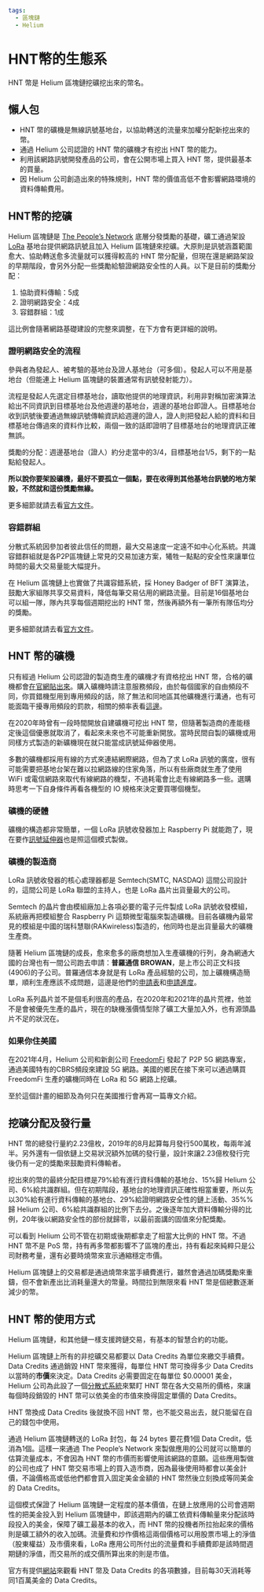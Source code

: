 ```yaml
tags:
  - 區塊鏈
  - Helium
```

# HNT幣的生態系

HNT 幣是 Helium 區塊鏈挖礦挖出來的幣名。

## 懶人包

- HNT 幣的礦機是無線訊號基地台，以協助轉送的流量來加權分配新挖出來的幣。
- 通過 Helium 公司認證的 HNT 幣的礦機才有挖出 HNT 幣的能力。
- 利用該網路訊號開發產品的公司，會在公開市場上買入 HNT 幣，提供最基本的買量。
- 因  Helium 公司創造出來的特殊規則，HNT 幣的價值高低不會影響網路環境的資料傳輸費用。

## HNT幣的挖礦

Helium 區塊鏈是 [The People’s Network](/articles/helium-block-chain.html) 底層分發獎勵的基礎，礦工通過架設 [LoRa](https://zh.wikipedia.org/zh-tw/LoRa) 基地台提供網路訊號且加入 Helium 區塊鏈來挖礦。大原則是訊號涵蓋範圍愈大、協助轉送愈多流量就可以獲得較高的 HNT 幣分配量，但現在還是網路架設的早期階段，會另外分配一些獎勵給驗證網路安全性的人員。以下是目前的獎勵分配：

1. 協助資料傳輸：5成
2. 證明網路安全：4成
3. 容錯群組：1成

這比例會隨著網路基礎建設的完整來調整，在下方會有更詳細的說明。

### 證明網路安全的流程

參與者為發起人、被考驗的基地台及證人基地台（可多個）。發起人可以不用是基地台（但能連上 Helium 區塊鏈的裝置通常有訊號發射能力）。

流程是發起人先選定目標基地台，讀取他提供的地理資訊，利用非對稱加密演算法給出不同資訊到目標基地台及他週邊的基地台，週邊的基地台即證人。目標基地台收到訊號後要通過無線訊號傳輸資訊給週邊的證人，證人則把發起人給的資料和目標基地台傳過來的資料作比較，兩個一致的話即證明了目標基地台的地理資訊正確無誤。

獎勵的分配：週邊基地台（證人）約分走當中的3/4，目標基地台1/5，剩下的一點點給發起人。

**所以說你要架設礦機，最好不要孤立一個點，要在收得到其他基地台訊號的地方架設，不然就和這份獎勵無緣。**

更多細節就請去看[官方文件](https://docs.helium.com/blockchain/proof-of-coverage/)。

### 容錯群組

分散式系統因參加者彼此信任的問題，最大交易速度一定遠不如中心化系統。共識容錯群組就是各P2P區塊鏈上常見的交易加速方案，犧牲一點點的安全性來讓單位時間的最大交易量能大幅提升。

在 Helium 區塊鏈上也實做了共識容錯系統，採 Honey Badger of BFT 演算法，鼓勵大家組隊共享交易資料，降低每筆交易佔用的網路流量。目前是16個基地台可以組一隊，隊內共享每個週期挖出的 HNT 幣，然後再額外有一筆所有隊伍均分的獎勵。

更多細節就請去看[官方文件](https://docs.helium.com/blockchain/consensus-protocol/)。

## HNT 幣的礦機

只有經過 Helium 公司認證的製造商生產的礦機才有資格挖出 HNT 幣，合格的礦機都會[在官網貼出來](https://www.helium.com/mine)。購入礦機時請注意服務頻段，由於每個國家的自由頻段不同，你買錯機型用到專用頻段的話，除了無法和同地區其他礦機進行溝通，也有可能面臨干擾專用頻段的罰款，相關的頻率表看[這邊](https://docs.helium.com/lorawan-on-helium/frequency-plans/)。

在2020年時曾有一段時間開放自建礦機可挖出 HNT 幣，但隨著製造商的產能穩定後這個優惠就取消了，看起來未來也不可能重新開放。當時民間自製的礦機或用同樣方式製造的新礦機現在就只能當成訊號延伸器使用。

多數的礦機都採用有線的方式來連結網際網路，但為了求 LoRa 訊號的廣度，很有可能需要把基地台架在難以拉網路線的住家角落，所以有些廠商就生產了使用 WiFi 或電信網路來取代有線網路的機型，不過耗電會比走有線網路多一些。選購時思考一下自身條件再看各機型的 IO 規格來決定要買哪個機型。

### 礦機的硬體

礦機的構造都非常簡單，一個 LoRa 訊號收發器加上 Raspberry Pi 就能跑了，現在要作[訊號延伸器](https://docs.helium.com/use-the-network/build-a-packet-forwarder/)也是照這個模式製做。

### 礦機的製造商

LoRa 訊號收發器的核心處理器都是 Semtech(SMTC, NASDAQ) 這間公司設計的，這間公司是 LoRa 聯盟的主持人，也是 LoRa 晶片出貨量最大的公司。

Semtech 的晶片會由模組廠加上各項必要的電子元件製成 LoRa 訊號收發模組，系統廠再把模組整合 Raspberry Pi 這類微型電腦來製造礦機。目前各礦機內最常見的模組是中國的瑞科慧聯(RAKwireless)製造的，他同時也是出貨量最大的礦機生產商。

隨著 Helium 區塊鏈的成長，愈來愈多的廠商想加入生產礦機的行列，身為網通大國的台灣也有一間公司跑去申請：**普羅通信 BROWAN**，是上市公司正文科技(4906)的子公司。普羅通信本身就是有 LoRa 產品經驗的公司，加上礦機構造簡單，順利生產應該不成問題，這邊是他們的[申請表](https://github.com/browanofficial/HIP/blob/patch-1/0019-third-party-manufacturers/Browan-Cellular-Gateway.md)和[申請進度](https://github.com/helium/HIP/pull/139)。

LoRa 系列晶片並不是個毛利很高的產品，在2020年和2021年的晶片荒裡，他並不是會被優先生產的晶片，現在的缺機漲價情型除了礦工大量加入外，也有源頭晶片不足的狀況在。

### 如果你住美國

在2021年4月，Helium 公司和新創公司 [FreedomFi](https://freedomfi.com) 發起了 P2P 5G 網路專案，通過美國特有的CBRS頻段來建設 5G 網路。美國的鄉民在接下來可以通過購買 FreedomFi 生產的礦機同時在 LoRa 和 5G 網路上挖礦。

至於這個計畫的細節及為何只在美國推行會再寫一篇專文介紹。

## 挖礦分配及發行量

HNT 幣的總發行量約2.23億枚，2019年的8月起算每月發行500萬枚，每兩年減半。另外還有一個依鏈上交易狀況額外加碼的發行量，設計來讓2.23億枚發行完後仍有一定的獎勵來鼓勵資料傳輸者。

挖出來的幣的最終分配目標是79%給有進行資科傳輸的基地台、15%歸 Helium 公司、6%給共識群組。但在初期階段，基地台的地理資訊正確性相當重要，所以先以30%給有進行資科傳輸的基地台、29%給證明網路安全性的鏈上活動、35%%歸 Helium 公司、6%給共識群組的比例下去分。之後逐年加大資料傳輸分得的比例，20年後以網路安全性的部份就歸零，以最前面講的固值來分配獎勵。

可以看到 Helium 公司不管在初期或後期都拿走了相當大比例的 HNT 幣。不過 HNT 幣不是 PoS 幣，持有再多幣都影響不了區塊的產出，持有看起來純粹只是公司財務考量，還有必要時燒幣來宣示通縮穩定市價。

Helium 區塊鏈上的交易都是通過燒幣來當手續費進行，雖然會通過加碼獎勵來重鑄，但不會新產出比消耗量還大的幣量。時間拉到無限來看 HNT 幣是個總數逐漸減少的幣。

## HNT 幣的使用方式

Helium 區塊鏈，和其他鏈一樣支援跨鏈交易，有基本的智慧合約的功能。

Helium 區塊鏈上所有的非挖礦交易都要以 Data Credits 為單位來繳交手續費。Data Credits 通過銷毀 HNT 幣來獲得，每單位 HNT 幣可換得多少 Data Credits 以當時的**市價**來決定。Data Credits 必需要固定在每單位 $0.00001 美金，Helium 公司為此設了一個[分散式系統](https://docs.helium.com/blockchain/oracles)來緊盯 HNT 幣在各大交易所的價格，來讓每個時段銷毀的 HNT 幣可以依美金的市值來換得固定單價的 Data Credits。

HNT 幣換成 Data Credits 後就換不回 HNT 幣，也不能交易出去，就只能留在自己的錢包中使用。

通過 Helium 區塊鏈轉送的 LoRa 封包，每 24 bytes 要花費1個 Data Credit，低消為1個。這樣一來通過 The People’s Network 來製做應用的公司就可以簡單的估算流量成本，不會因為 HNT 幣的市價而影響使用該網路的意願。這些應用製做的公司也成了 HNT 幣交易市場上的買入造市商，因為最後使用時都會以美金計價，不論價格高或低他們都會買入固定美金金額的 HNT 幣然後立刻換成等同美金的 Data Credits。

這個模式保證了 Helium 區塊鏈一定程度的基本價值，在鏈上放應用的公司會週期性的把美金投入到 Helium 區塊鏈中，即該週期內的礦工依資料傳輸量來分配該時段投入的美金，保障了礦工最基本的收入，而 HNT 幣的投機者所拉抬起來的價格則是礦工額外的收入加碼。流量費和炒作價格這兩個價格可以用股票市場上的淨值（股東權益）及市價來看，LoRa 應用公司所付出的流量費和手續費即是該時間週期鏈的淨值，而交易所的成交價所算出來的則是市值。

官方有提供[網站](https://explorer.helium.com)來觀看 HNT 幣及 Data Credits 的各項數據，目前每30天消耗等同1百萬美金的 Data Credits。
